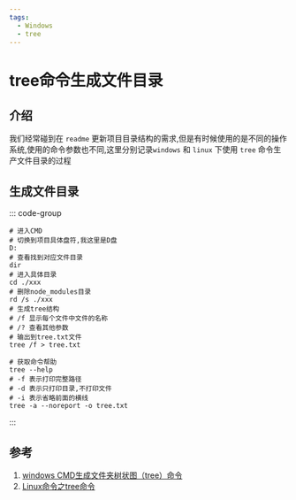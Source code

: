 ```yaml
---
tags:
  - Windows
  - tree
---
```

# tree命令生成文件目录

## 介绍
我们经常碰到在 `readme` 更新项目目录结构的需求,但是有时候使用的是不同的操作系统,使用的命令参数也不同,这里分别记录`windows` 和 `linux` 下使用 `tree` 命令生产文件目录的过程

## 生成文件目录
::: code-group
```shell [windows]
# 进入CMD
# 切换到项目具体盘符,我这里是D盘
D:
# 查看找到对应文件目录
dir
# 进入具体目录
cd ./xxx
# 删除node_modules目录
rd /s ./xxx
# 生成tree结构 
# /f 显示每个文件中文件的名称
# /? 查看其他参数
# 输出到tree.txt文件
tree /f > tree.txt
```

```shell [linux]
# 获取命令帮助
tree --help
# -f 表示打印完整路径
# -d 表示只打印目录,不打印文件
# -i 表示省略前面的横线
tree -a --noreport -o tree.txt
```
:::


## 参考
1. [windows CMD生成文件夹树状图（tree）命令](https://cloud.tencent.com/developer/article/2108238)
1. [Linux命令之tree命令](https://blog.csdn.net/carefree2005/article/details/132205901)